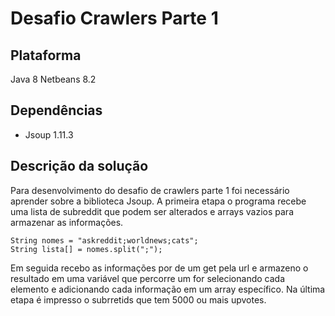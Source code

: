 # Desafio Crawlers Parte 1

## Plataforma
Java 8
Netbeans 8.2

## Dependências
* Jsoup 1.11.3

## Descrição da solução
Para desenvolvimento do desafio de crawlers parte 1 foi necessário aprender sobre a biblioteca Jsoup.
A primeira etapa o programa recebe uma lista de subreddit que podem ser alterados e arrays vazios para armazenar as informações.

```
String nomes = "askreddit;worldnews;cats";
String lista[] = nomes.split(";");
```
Em seguida recebo as informações por de um get pela url e armazeno o resultado em uma variável que percorre um for selecionando cada elemento e  adicionando cada informação em um array específico.
Na última etapa é impresso o subrretids que tem 5000 ou mais upvotes.
